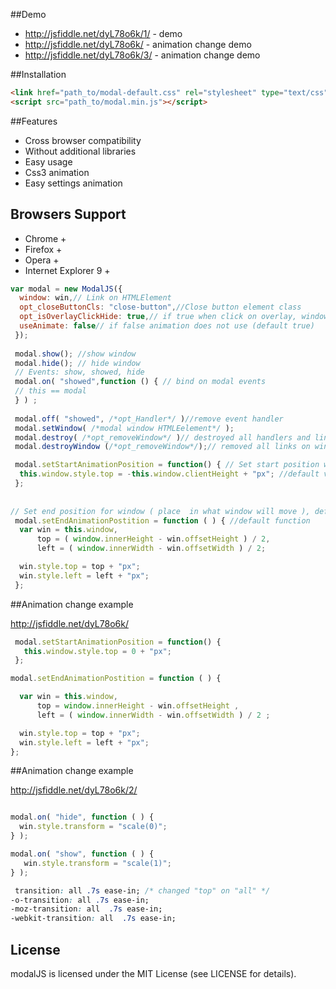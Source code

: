 ##Demo
* http://jsfiddle.net/dyL78o6k/1/ - demo
* http://jsfiddle.net/dyL78o6k/ - animation change demo
* http://jsfiddle.net/dyL78o6k/3/ - animation change demo

##Installation
```HTML
<link href="path_to/modal-default.css" rel="stylesheet" type="text/css">
<script src="path_to/modal.min.js"></script>
```

##Features
* Cross browser compatibility
* Without additional libraries
* Easy usage
* Css3 animation
* Easy settings animation

## Browsers Support
* Chrome +
* Firefox + 
* Opera +
* Internet Explorer 9 + 


```javascript
var modal = new ModalJS({
  window: win,// Link on HTMLElement
  opt_closeButtonCls: "close-button",//Close button element class
  opt_isOverlayClickHide: true,// if true when click on overlay, window will close
  useAnimate: false// if false animation does not use (default true)
 });
 
 modal.show(); //show window
 modal.hide(); // hide window
 // Events: show, showed, hide
 modal.on( "showed",function () { // bind on modal events
 // this == modal
 } ) ;
 
 modal.off( "showed", /*opt_Handler*/ )//remove event handler
 modal.setWindow( /*modal window HTMLEelement*/ );
 modal.destroy( /*opt_removeWindow*/ )// destroyed all handlers and links on HTML elements, if opt_removeWindow = true, removed HTMLElemenet window.
 modal.destroyWindow (/*opt_removeWindow*/);// removed all links on window element, if opt_removeWindow = true, removed HTMLElemenet window.

 modal.setStartAnimationPosition = function() { // Set start position window  before start animation, default at the top at the center outside screen  
  this.window.style.top = -this.window.clientHeight + "px"; //default value
 };
 
 
// Set end position for window ( place  in what window will move ), default screen center
 modal.setEndAnimationPostition = function ( ) { //default function
  var win = this.window,
      top = ( window.innerHeight - win.offsetHeight ) / 2,
      left = ( window.innerWidth - win.offsetWidth ) / 2;

  win.style.top = top + "px";
  win.style.left = left + "px";
 };

 ```
 
 
##Animation change example

http://jsfiddle.net/dyL78o6k/

```javascript
 modal.setStartAnimationPosition = function() {
   this.window.style.top = 0 + "px";
 };

modal.setEndAnimationPostition = function ( ) {

  var win = this.window,
      top = window.innerHeight - win.offsetHeight ,
      left = ( window.innerWidth - win.offsetWidth ) / 2 ;

  win.style.top = top + "px";
  win.style.left = left + "px";
};
```
 
##Animation change example

http://jsfiddle.net/dyL78o6k/2/ 


```javascript

modal.on( "hide", function ( ) {
  win.style.transform = "scale(0)";
} );

modal.on( "show", function ( ) {
   win.style.transform = "scale(1)";
} );
```

```CSS
 transition: all .7s ease-in; /* changed "top" on "all" */
-o-transition: all .7s ease-in;
-moz-transition: all  .7s ease-in;
-webkit-transition: all  .7s ease-in;      

```

## License

modalJS is licensed under the MIT License (see LICENSE for details). 
 
